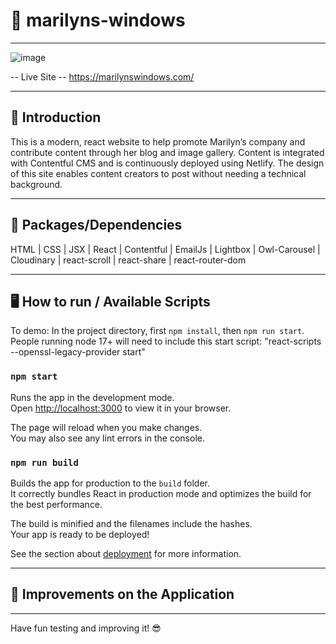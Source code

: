 # 🧵 marilyns-windows

---

![image](https://user-images.githubusercontent.com/102194829/212281363-f9593f5b-b2f8-4981-92b8-0f54bf6d96d8.png)

-- Live Site --
https://marilynswindows.com/

---

## 👋 Introduction

This is a modern, react website to help promote Marilyn’s company and contribute content through her blog and image gallery. Content is integrated with Contentful CMS and is continuously deployed using Netlify. The design of this site enables content creators to post without needing a technical background.

---

## 💪 Packages/Dependencies

HTML | CSS | JSX | React | Contentful | EmailJs | Lightbox | Owl-Carousel | Cloudinary | react-scroll | react-share | react-router-dom

---

## 🖥 How to run / Available Scripts

To demo: In the project directory, first `npm install`, then `npm run start`. People running node 17+ will need to include this start script: "react-scripts --openssl-legacy-provider start"

### `npm start`

Runs the app in the development mode.\
Open [http://localhost:3000](http://localhost:3000) to view it in your browser.

The page will reload when you make changes.\
You may also see any lint errors in the console.

### `npm run build`

Builds the app for production to the `build` folder.\
It correctly bundles React in production mode and optimizes the build for the best performance.

The build is minified and the filenames include the hashes.\
Your app is ready to be deployed!

See the section about [deployment](https://facebook.github.io/create-react-app/docs/deployment) for more information.

---

## 🔨 Improvements on the Application

---

Have fun testing and improving it! 😎
